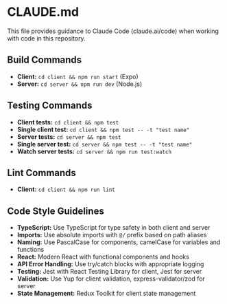 # CLAUDE.md

This file provides guidance to Claude Code (claude.ai/code) when working with code in this repository.

## Build Commands
- **Client:** `cd client && npm run start` (Expo)
- **Server:** `cd server && npm run dev` (Node.js)

## Testing Commands
- **Client tests:** `cd client && npm test`
- **Single client test:** `cd client && npm test -- -t "test name"`
- **Server tests:** `cd server && npm test`
- **Single server test:** `cd server && npm test -- -t "test name"`
- **Watch server tests:** `cd server && npm run test:watch`

## Lint Commands
- **Client:** `cd client && npm run lint`

## Code Style Guidelines
- **TypeScript:** Use TypeScript for type safety in both client and server
- **Imports:** Use absolute imports with `@/` prefix based on path aliases
- **Naming:** Use PascalCase for components, camelCase for variables and functions
- **React:** Modern React with functional components and hooks
- **API Error Handling:** Use try/catch blocks with appropriate logging
- **Testing:** Jest with React Testing Library for client, Jest for server
- **Validation:** Use Yup for client validation, express-validator/zod for server
- **State Management:** Redux Toolkit for client state management


